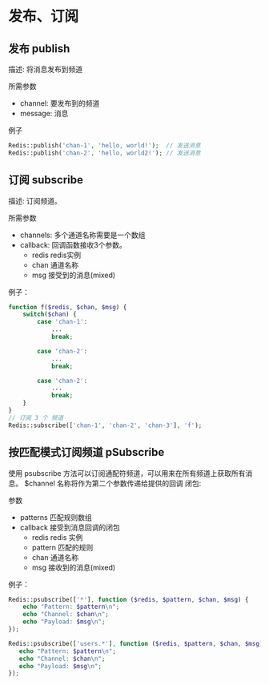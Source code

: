 # 发布、订阅


## 发布 publish

描述: 将消息发布到频道

所需参数
- channel: 要发布到的频道
- message: 消息

例子
```php
Redis::publish('chan-1', 'hello, world!');  // 发送消息
Redis::publish('chan-2', 'hello, world2!'); // 发送消息
```

## 订阅 subscribe

描述: 订阅频道。

所需参数

- channels: 多个通道名称需要是一个数组
- callback: 回调函数接收3个参数。
   - redis redis实例
   - chan 通道名称
   - msg 接受到的消息(mixed)
   
例子：
```php
function f($redis, $chan, $msg) {
	switch($chan) {
		case 'chan-1':
			...
			break;

		case 'chan-2':
			...
			break;

		case 'chan-2':
			...
			break;
	}
}
// 订阅 3 个 频道
Redis::subscribe(['chan-1', 'chan-2', 'chan-3'], 'f'); 
```

## 按匹配模式订阅频道 pSubscribe

使用 psubscribe 方法可以订阅通配符频道，可以用来在所有频道上获取所有消息。 $channel 名称将作为第二个参数传递给提供的回调 闭包:

参数
- patterns 匹配规则数组
- callback 接受到消息回调的闭包
    - redis redis 实例
    - pattern 匹配的规则
    - chan 通道名称
    - msg 接收到的消息(mixed)
    
例子：    
```php
Redis::psubscribe(['*'], function ($redis, $pattern, $chan, $msg) {
    echo "Pattern: $pattern\n";
    echo "Channel: $chan\n";
    echo "Payload: $msg\n";
});

Redis::psubscribe(['users.*'], function ($redis, $pattern, $chan, $msg) {
   echo "Pattern: $pattern\n";
   echo "Channel: $chan\n";
   echo "Payload: $msg\n";
});
```


